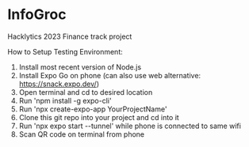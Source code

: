 # InfoGroc
Hacklytics 2023 Finance track project

How to Setup Testing Environment:

1. Install most recent version of Node.js
2. Install Expo Go on phone (can also use web alternative: https://snack.expo.dev/)
3. Open terminal and cd to desired location
4. Run 'npm install -g expo-cli'
5. Run 'npx create-expo-app YourProjectName'
6. Clone this git repo into your project and cd into it
7. Run 'npx expo start --tunnel' while phone is connected to same wifi
8. Scan QR code on terminal from phone
